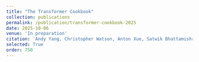 ```yaml
---
title: "The Transformer Cookbook"
collection: publications
permalink: /publication/transformer-cookbook-2025
date: 2025-10-06
venue: 'In preparation'
citation: 'Andy Yang, Christopher Watson, Anton Xue, Satwik Bhattamishra, Jose Llarena, William Merrill, Emile Dos Santos Ferreira, Anej Svete, and David Chiang. "The Transformer Cookbook" <i>In preparation</i>, 2025.'
selected: True
order: 750
---
```

